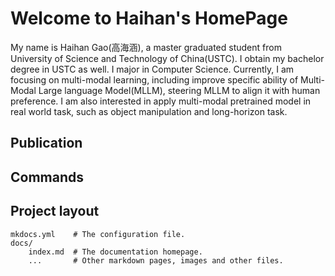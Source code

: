 # Welcome to Haihan's HomePage 

<!-- For full documentation visit [mkdocs.org](https://www.mkdocs.org). -->
My name is Haihan Gao(高海涵), a master graduated student from University of Science and Technology of China(USTC). I obtain my bachelor degree in USTC as well. I major in Computer Science. Currently, I am focusing on multi-modal learning, including improve specific ability of Multi-Modal Large language Model(MLLM), steering MLLM to align it with human preference. I am also interested in apply multi-modal pretrained model in real world task, such as object manipulation and long-horizon task.
## Publication
 
## Commands

<!-- * `mkdocs new [dir-name]` - Create a new project.
* `mkdocs serve` - Start the live-reloading docs server.
* `mkdocs build` - Build the documentation site.
* `mkdocs -h` - Print help message and exit. -->

## Project layout

    mkdocs.yml    # The configuration file.
    docs/
        index.md  # The documentation homepage.
        ...       # Other markdown pages, images and other files.
